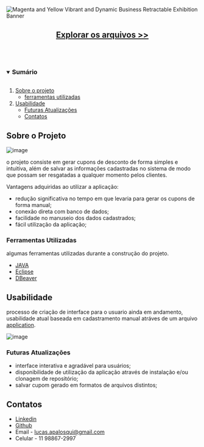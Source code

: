 
<!-- Logo do projeto -->
![Magenta and Yellow Vibrant and Dynamic Business Retractable Exhibition Banner](https://user-images.githubusercontent.com/70145530/123501252-eb96ff00-d619-11eb-9f09-ac9727009bf9.png)
<br/>
<div align="center">
  <h2><a href="https://github.com/lucasApalosqui/DevSchool-JAVA">Explorar os arquivos >></a></h2>
</div>
<br/>
<br/>

<!-- sumário -->
<details open="open">
  <summary><h3 style="display: inline-block">Sumário</h3></summary>
  <ol>
    <li>
      <a href="#Sobre-o-Projeto">Sobre o projeto</a>
      <ul>
        <li><a href="#Ferramentas-Utilizadas">ferramentas utilizadas</a></li>
      </ul>
    </li>
    <li>
      <a href="#Usabilidade">Usabilidade</a>
      <ul>
        <li><a href="#Futuras-Atualizações">Futuras Atualizações</a>
    </li>
    <li><a href="#Contatos">Contatos</a></li>
  </ol>
</details>



<!-- sobre o projeto -->
## Sobre o Projeto

![image](https://user-images.githubusercontent.com/70145530/123502520-73cdd200-d623-11eb-9614-467426a1a9e8.png)

o projeto consiste em gerar cupons de desconto de forma simples e intuitiva, além de salvar as informações cadastradas no sistema de modo que possam ser resgatadas a qualquer momento pelos clientes.

Vantagens adquiridas ao utilizar a aplicação:
  * redução significativa no tempo em que levaria para gerar os cupons de forma manual;
  * conexão direta com banco de dados;
  * facilidade no manuseio dos dados cadastrados;
  * fácil utilização da aplicação;
  

<!-- ferramentas utilizadas -->
### Ferramentas Utilizadas
algumas ferramentas utilizadas durante a construção do projeto.
  * [JAVA](https://www.java.com/pt-BR/)
  * [Eclipse](https://www.eclipse.org/forums/index.php/t/87247/)
  * [DBeaver](https://dbeaver.io/)

<!-- usabilidade -->
## Usabilidade
processo de criação de interface para o usuario ainda em andamento, usabilidade atual baseada em cadastramento manual atráves de um arquivo [application](https://github.com/lucasApalosqui/DevSchool-JAVA/blob/master/src/myapp/application.java).

![image](https://user-images.githubusercontent.com/70145530/123503219-f2c50980-d627-11eb-876d-dc7cf217213d.png)

### Futuras Atualizações
  * interface interativa e agradável para usuários;
  * disponibilidade de utilização da aplicação através de instalação e/ou clonagem de repositório;
  * salvar cupom gerado em formatos de arquivos distintos;

<!-- contatos -->

## Contatos
  * [Linkedin](https://www.linkedin.com/in/lucasapalosqui/)
  * [Github](https://github.com/lucasApalosqui)
  * Email - lucas.apalosqui@gmail.com
  * Celular - 11 98867-2997
  


